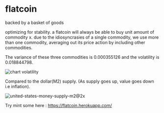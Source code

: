 # flatcoin

backed by a basket of goods

optimizing for stability. a flatcoin will always be able to buy unit amount of commodity x. due to the idiosyncrasies of a single commodity, we use more than one commodity, averaging out its price action by including other commodities. 

The variance of these three commodities is 0.000355126 and the volatility is 0.018844798. 


![chart volatility](https://user-images.githubusercontent.com/98053458/156132068-160b5417-5a8b-41b4-93bf-a1e78e5e1337.png)


Compared to the dollar(M2) supply. (As supply goes up, value goes down i.e inflation). 

![united-states-money-supply-m2@2x](https://user-images.githubusercontent.com/98053458/156229721-70722861-2305-417d-a3f6-d06553d5ce09.png)

Try mint some here : https://flatcoin.herokuapp.com/
